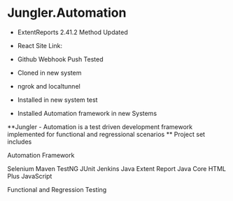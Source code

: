 # Jungler.Automation
* ExtentReports 2.41.2 Method Updated
* React Site Link: 

* Github Webhook Push Tested
* Cloned in new system

* ngrok and localtunnel
* Installed in new system test

* Installed Automation framework in new Systems

**Jungler - Automation is a test driven development framework implemented for functional and regressional scenarios 
**
Project set includes 

Automation Framework

Selenium 
Maven
TestNG
JUnit
Jenkins
Java
Extent Report
Java Core
HTML Plus
JavaScript
 





Functional and Regression Testing
